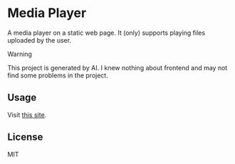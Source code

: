 # Media Player

A media player on a static web page. It (only) supports playing files uploaded by the user.

> [!Warning]
> This project is generated by AI. I knew nothing about frontend and may not find some problems in the project.

## Usage

Visit [this site](https://heanyang1.github.io/media-player).

## License

MIT
